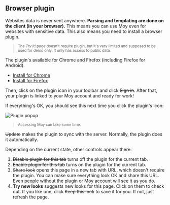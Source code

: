 
## Browser plugin

Websites data is never sent anywhere. **Parsing and templating are done on the client (in your browser).** This means you can use Moy even for websites with sensitive data. This also means you need to install a browser plugin.

> <small>The *Try it!* page doesn't require plugin, but it's very limited and supposed to be used for demo only. It only has access to public data.</small>

The plugin's available for Chrome and Firefox (including Firefox for Android).

* [Install for Chrome](/extension/chrome)
* [Install for Firefox](/extension/firefox)

Then, click on the plugin icon in your toolbar and click ~~Sign in~~. After that, your plugin is linked to your Moy account and ready for work!

If everything's OK, you should see this next time you click the plugin's icon: 

![Plugin popup](/img/plugin-popup.png)

> <small> Accessing Moy can take some time.</small>

~~Update~~ makes the plugin to sync with the server. Normally, the plugin does it automatically.

Depending on the current state, other controls appear there:

1. ~~Disable plugin for this tab~~ turns off the plugin for the current tab.
2. ~~Enable plugin for this tab~~ turns on the plugin for the current tab.
3. ~~Share look~~ opens this page in a new tab with URL, which doesn't require the plugin. You can make sure everything look OK and share this URL. Even people without the plugin or Moy account will see it as you do.
4. **Try new looks** suggests new looks for this page. Click on them to check out. If you like one, click ~~Keep this look~~ to save it for you. If not, just refresh the page.
